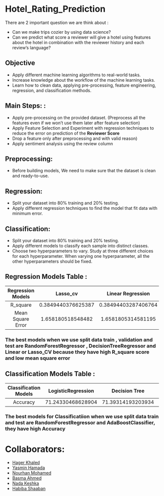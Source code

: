 # Hotel_Rating_Prediction

There are 2 important question we are think about :
 - Can we make trips cozier by using data science?
 - Can we predict what score a reviewer will give a hotel using features about the hotel in combination with the reviewer history and each review’s language?

## Objective
- Apply different machine learning algorithms to real-world tasks.
- Increase knowledge about the workflow of the machine learning tasks.
- Learn how to clean data, applying pre-processing, feature engineering, regression, and classification methods. 
   
## Main Steps: :
- Apply pre-processing on the provided dataset. (Preprocess all the features even if we won’t use them later after feature selection)
- Apply Feature Selection and Experiment with regression techniques to reduce the error on prediction of the **Reviewer Score** 
- Drop a feature only after preprocessing and with valid reason)
- Apply sentiment analysis using the review column

## Preprocessing: 
- Before building models, We need to make sure that the dataset is clean and ready-to-use.

## Regression:
- Split your dataset into 80% training and 20% testing.
- Apply different regression techniques to find the model that fit data with minimum error.
  
## Classification: 
- Split your dataset into 80% training and 20% testing.
- Apply different models to classify each sample into distinct classes.
- Choose two hyperparameters to vary. Study at three different choices for each hyperparameter. When varying one hyperparameter, all the other hyperparameters should be fixed.


## Regression Models Table :

|    Regression Models   |  Lasso_cv  |    Linear Regression     |       RandomForestRegressor           |          DecisionTree         |      Polynomial Regression      |  
|         :----:             |       :----:          |        :----:        |      :----:         |         :----:       |         :----:       |
|         R_square           |      0.3849440376625387   |  0.38494403287406764  |      0.45004317773035707         |   0.41176508418282953       |     0.4341312285364416 |
|        Mean Square Error      |     1.658180518548482   |  1.6581805314581195 |  1.482674333022735 |  1.5858714287251607   |     1.5255726801344527     |


### The best models when we use split data train , validation and test are RandomForestRegressor , DecisionTreeRegressor and Linear or Lasso_CV because they have high R_square score and low mean square error


## Classification Models Table :

|    Classification Models   |    LogisticRegression   |    Decision Tree     |       RandomForestClassifier   |        AdaBoostClassifier      |  
|         :----:             |       :----:            |        :----:        |            :----:              |              :----:            |
|       Accuracy             |    71.24330468628904    |  71.39314193203934   |        72.0321030604688        |        72.18538484060417       |


### The best models for Classificatiion when we use split data train and test are RandomForestRegressor and AdaBoostClassifier, they have high Accuracy 


  
# Collaborators:
- <a href="https://github.com/hagerkhaledabdelmonem">Hager Khaled</a><br>
- <a href="https://github.com/YasminHamada">Yasmin Hamada</a><br>
- <a href="https://github.com/Nourhan613">Nourhan Mohamed</a><br>
- <a href="https://github.com/Basma-Ahmed24">Basma Ahmed</a><br>
- <a href="https://github.com/nadakeshka">Nada Keshka</a><br>
- <a href="https://github.com/Habiba-shaaban">Habiba Shaaban</a><br>

